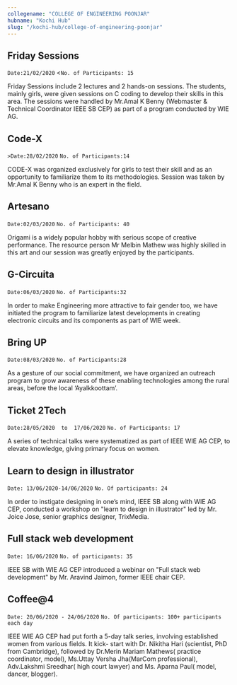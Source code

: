 ```yaml
---
collegename: "COLLEGE OF ENGINEERING POONJAR"
hubname: "Kochi Hub"
slug: "/kochi-hub/college-of-engineering-poonjar"
---
```



## Friday Sessions

```Date:21/02/2020```
<```No. of Participants: 15```

Friday Sessions include 2 lectures and 2 hands-on sessions. The students, mainly girls, were given sessions on C coding to develop their skills in this area. The sessions were handled by Mr.Amal K Benny (Webmaster & Technical Coordinator IEEE SB CEP) as part of a program conducted by WIE AG.





## Code-X

```>Date:28/02/2020```
```No. of Participants:14```

CODE-X was organized exclusively for girls to test their skill and as an opportunity to familiarize them to its methodologies. Session was taken by Mr.Amal K Benny who is an expert in the field. 

## Artesano

```Date:02/03/2020```
```No. of Participants: 40```

Origami is a widely popular hobby with serious scope of creative performance. The resource person Mr Melbin Mathew was highly skilled in this art and our session was greatly enjoyed by the participants.

## G-Circuita

```Date:06/03/2020```
```No. of Participants:32```

In order to make Engineering more attractive to fair gender too, we have initiated the program to familiarize latest developments in creating electronic circuits and its components as part of WIE week. 

## Bring UP

```Date:08/03/2020```
```No. of Participants:28```

As a gesture of our social commitment, we have organized an outreach program to grow awareness of these enabling technologies among the rural areas, before the local ‘Ayalkkoottam’. 

## Ticket 2Tech

```Date:28/05/2020  to  17/06/2020```
```No. of Participants: 17```

A series of technical talks were systematized as part of IEEE WIE AG CEP, to elevate knowledge, giving primary focus on women. 

## Learn to design in illustrator

```Date: 13/06/2020-14/06/2020```
```No. Of participants: 24```

In order to instigate designing in one’s mind, IEEE SB along with WIE AG CEP, conducted a workshop on "learn to design in illustrator" led by Mr. Joice Jose, senior graphics designer, TrixMedia. 

## Full stack web development

```Date: 16/06/2020```
```No. of participants: 35```

IEEE SB with WIE AG CEP introduced a webinar on "Full stack web development" by Mr. Aravind Jaimon, former IEEE chair CEP. 

## Coffee@4

```Date: 20/06/2020 - 24/06/2020```
```No. Of participants: 100+ participants each day```

IEEE WIE AG CEP had put forth a 5-day talk series, involving established women from various fields. It kick- start with Dr. Nikitha Hari (scientist, PhD from Cambridge), followed by Dr.Merin Mariam Mathews( practice coordinator, model), Ms.Uttay Versha Jha(MarCom professional), Adv.Lakshmi Sreedhar( high court lawyer) and Ms. Aparna Paul( model, dancer, blogger). 
